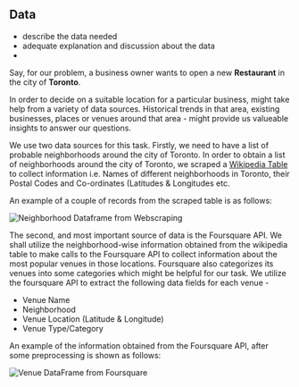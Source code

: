 ## Data

- describe the data needed
- adequate explanation and discussion about the data
- 

Say, for our problem, a business owner wants to open a new **Restaurant** in the city of **Toronto**. 

In order to decide on a suitable location for a particular business, might take help from a variety of data sources. Historical trends in that area, existing businesses, places or venues around that area - might provide us valueable insights to answer our questions.

We use two data sources for this task. Firstly, we need to have a list of probable neighborhoods around the city of Toronto. In order to obtain a list of neighborhoods around the city of Toronto, we scraped a [Wikipedia Table](https://en.wikipedia.org/wiki/List_of_postal_codes_of_Canada:_M) to collect information i.e. Names of different neighborhoods in Toronto, their Postal Codes and Co-ordinates (Latitudes & Longitudes etc.

An example of a couple of records from the scraped table is as follows: 

![Neighborhood Dataframe from Webscraping]("neighborhood_df.jpg")

The second, and most important source of data is the Foursquare API. We shall utilize the neighborhood-wise information obtained from the wikipedia table to make calls to the Foursquare API to collect information about the most popular venues in those locations. Foursquare also categorizes its venues into some categories which might be helpful for our task. We utilize the foursquare API to extract the following data fields for each venue - 
* Venue Name
* Neighborhood
* Venue Location (Latitude &  Longitude)
* Venue Type/Category

An example of the information obtained from the Foursquare API, after some preprocessing is shown as follows:

![Venue DataFrame from Foursquare]("venue_df.jpg")